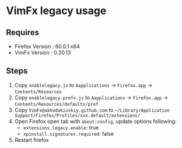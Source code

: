 # VimFx legacy usage

## Requires

- Firefox Version : 60.0.1 x64
- VimFx Version : 0.20.13

## Steps

1. Copy `enablelegacy.js` to `Aapplications` -> `Firefox.app` -> `Contents/Resources`
2. Copy `enablelegacy-prefs.js` to `Aapplications` -> `Firefox.app` -> `Contents/Resources/defaults/pref`
3. Copy `VimFx@akhodakivskiy.github.com` to `~/Library/Application Support/Firefox/Profiles/xxx.default/extensions/`
4. Open Firefox open tab with `about:config`, update options following:
   - `extensions.legacy.enable`: true
   - `xpinstall.signatures.required`: false
5. Restart firefox